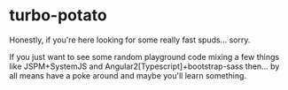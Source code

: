 # turbo-potato

Honestly, if you're here looking for some really fast spuds... sorry.

If you just want to see some random playground code mixing a few things like
JSPM+SystemJS and Angular2[Typescript]+bootstrap-sass then... by all means have
a poke around and maybe you'll learn something.
